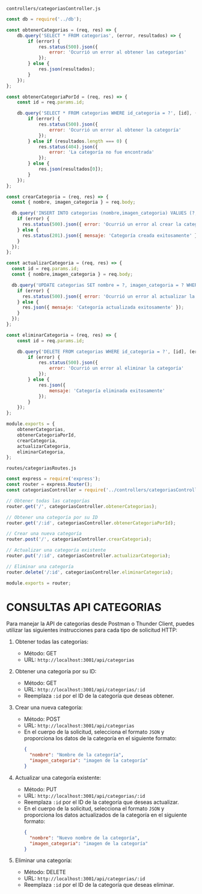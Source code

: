 `controllers/categoriasController.js`
```js
const db = require('../db');

const obtenerCategorias = (req, res) => {
	db.query('SELECT * FROM categorias', (error, resultados) => {
		if (error) {
			res.status(500).json({
				error: 'Ocurrió un error al obtener las categorías'
			});
		} else {
			res.json(resultados);
		}
	});
};

const obtenerCategoriaPorId = (req, res) => {
	const id = req.params.id;

	db.query('SELECT * FROM categorias WHERE id_categoria = ?', [id], (error, resultados) => {
		if (error) {
			res.status(500).json({
				error: 'Ocurrió un error al obtener la categoría'
			});
		} else if (resultados.length === 0) {
			res.status(404).json({
				error: 'La categoría no fue encontrada'
			});
		} else {
			res.json(resultados[0]);
		}
	});
};

const crearCategoria = (req, res) => {
  const { nombre, imagen_categoria } = req.body;

  db.query('INSERT INTO categorias (nombre,imagen_categoria) VALUES (?,?)', [nombre,imagen_categoria], (error, resultados) => {
    if (error) {
      res.status(500).json({ error: 'Ocurrió un error al crear la categoría' });
    } else {
      res.status(201).json({ mensaje: 'Categoría creada exitosamente' });
    }
  });
};

const actualizarCategoria = (req, res) => {
  const id = req.params.id;
  const { nombre,imagen_categoria } = req.body;

  db.query('UPDATE categorias SET nombre = ?, imagen_categoria = ? WHERE id_categoria = ?', [nombre, imagen_categoria, id], (error, resultados) => {
    if (error) {
      res.status(500).json({ error: 'Ocurrió un error al actualizar la categoría' });
    } else {
      res.json({ mensaje: 'Categoría actualizada exitosamente' });
    }
  });
};

const eliminarCategoria = (req, res) => {
	const id = req.params.id;

	db.query('DELETE FROM categorias WHERE id_categoria = ?', [id], (error, resultados) => {
		if (error) {
			res.status(500).json({
				error: 'Ocurrió un error al eliminar la categoría'
			});
		} else {
			res.json({
				mensaje: 'Categoría eliminada exitosamente'
			});
		}
	});
};

module.exports = {
	obtenerCategorias,
	obtenerCategoriaPorId,
	crearCategoria,
	actualizarCategoria,
	eliminarCategoria,
};
```

`routes/categoriasRoutes.js`
```js
const express = require('express');
const router = express.Router();
const categoriasController = require('../controllers/categoriasController');

// Obtener todas las categorías
router.get('/', categoriasController.obtenerCategorias);

// Obtener una categoría por su ID
router.get('/:id', categoriasController.obtenerCategoriaPorId);

// Crear una nueva categoría
router.post('/', categoriasController.crearCategoria);

// Actualizar una categoría existente
router.put('/:id', categoriasController.actualizarCategoria);

// Eliminar una categoría
router.delete('/:id', categoriasController.eliminarCategoria);

module.exports = router;
```

# CONSULTAS API CATEGORIAS

Para manejar la API de categorías desde Postman o Thunder Client, puedes utilizar las siguientes instrucciones para cada tipo de solicitud HTTP:

1. Obtener todas las categorías:
   - Método: GET
   - URL: `http://localhost:3001/api/categorias`

2. Obtener una categoría por su ID:
   - Método: GET
   - URL: `http://localhost:3001/api/categorias/:id`
   - Reemplaza `:id` por el ID de la categoría que deseas obtener.

3. Crear una nueva categoría:
   - Método: POST
   - URL: `http://localhost:3001/api/categorias`
   - En el cuerpo de la solicitud, selecciona el formato `JSON` y proporciona los datos de la categoría en el siguiente formato:
     ```json
     {
       "nombre": "Nombre de la categoría",
       "imagen_categoria": "imagen de la categoría"
     }
     ```

4. Actualizar una categoría existente:
   - Método: PUT
   - URL: `http://localhost:3001/api/categorias/:id`
   - Reemplaza `:id` por el ID de la categoría que deseas actualizar.
   - En el cuerpo de la solicitud, selecciona el formato `JSON` y proporciona los datos actualizados de la categoría en el siguiente formato:
     ```json
     {
       "nombre": "Nuevo nombre de la categoría",
       "imagen_categoria": "imagen de la categoría"
     }
     ```

5. Eliminar una categoría:
   - Método: DELETE
   - URL: `http://localhost:3001/api/categorias/:id`
   - Reemplaza `:id` por el ID de la categoría que deseas eliminar.

